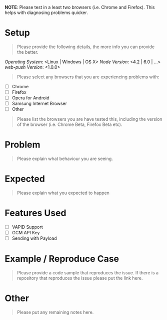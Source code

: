 **NOTE**: Please test in a least two browsers (i.e. Chrome and Firefox). This
helps with diagnosing problems quicker.

# Setup

> Please provide the following details, the more info you can provide the
> better.

*Operating System*: <Linux | Windows | OS X>
*Node Version*: <4.2 | 6.0 | ...>
*web-push Version*: <1.0.0>

> Please select any browsers that you are experiencing problems with:

- [ ] Chrome
- [ ] Firefox
- [ ] Opera for Android
- [ ] Samsung Internet Browser
- [ ] Other

> Please list the browsers you are have tested this, including the version
> of the browser (i.e. Chrome Beta, Firefox Beta etc).

# Problem

> Please explain what behaviour you are seeing.

# Expected

> Please explain what you expected to happen

# Features Used

- [ ] VAPID Support
- [ ] GCM API Key
- [ ] Sending with Payload

# Example / Reproduce Case

> Please provide a code sample that reproduces the issue. If there is a
> repository that reproduces the issue please put the link here.

# Other

> Please put any remaining notes here.
